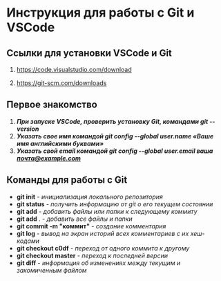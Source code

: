# Инструкция для работы с Git и VSCode

## Ссылки для установки VSCode и Git
1. https://code.visualstudio.com/download

2. https://git-scm.com/downloads

## Первое знакомство
1. ***При запуске VSCode, проверить установку Git, командами git --version***
2. ***Указать свое имя командой git config --global user.name «Ваше имя английскими буквами»***
3. ***Указать свой email командой git config --global user.email ваша почта@example.com***


## Команды для работы с Git
- **git init** - *инициализация локального репозитория*
- **git status** - *получить информацию от git о его текущем состоянии*
- **git add** - *добавить файлы или папки к следующему коммиту*
- **git add** . - *добавить все файлы и папки*
- **git commit -m "коммит"** - *создание комментария*
- **git log** - *вывод на экран историй всех комментариев с их хеш-кодами*
- **git checkout c0df** - *переход от одного коммита к другому*
- **git checkout master** - *переход к последней версии*
- **git diff** - *информация об изменениях между текущим и закомиченным файлом*
